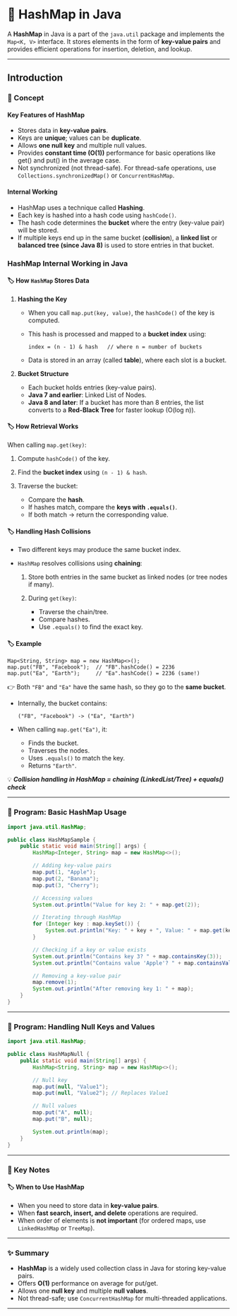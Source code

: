 # 🚀 HashMap in Java

A **HashMap** in Java is a part of the `java.util` package and implements the `Map<K, V>` interface. It stores elements in the form of **key-value pairs** and provides efficient operations for insertion, deletion, and lookup.

---
## Introduction

### 📘 Concept

#### Key Features of HashMap

* Stores data in **key-value pairs**.
* Keys are **unique**; values can be **duplicate**.
* Allows **one null key** and multiple null values.
* Provides **constant time (O(1))** performance for basic operations like get() and put() in the average case.
* Not synchronized (not thread-safe). For thread-safe operations, use `Collections.synchronizedMap()` or `ConcurrentHashMap`.

#### Internal Working

* HashMap uses a technique called **Hashing**.
* Each key is hashed into a hash code using `hashCode()`.
* The hash code determines the **bucket** where the entry (key-value pair) will be stored.
* If multiple keys end up in the same bucket (**collision**), a **linked list** or **balanced tree (since Java 8)** is used to store entries in that bucket.

### HashMap Internal Working in Java

#### 🏷️ How `HashMap` Stores Data

1. **Hashing the Key**

    * When you call `map.put(key, value)`, the `hashCode()` of the key is computed.
    * This hash is processed and mapped to a **bucket index** using:

      ```
      index = (n - 1) & hash   // where n = number of buckets
      ```
    * Data is stored in an array (called **table**), where each slot is a bucket.

2. **Bucket Structure**

    * Each bucket holds entries (key-value pairs).
    * **Java 7 and earlier**: Linked List of Nodes.
    * **Java 8 and later**: If a bucket has more than 8 entries, the list converts to a **Red-Black Tree** for faster lookup (O(log n)).

#### 🏷️ How Retrieval Works

When calling `map.get(key)`:

1. Compute `hashCode()` of the key.
2. Find the **bucket index** using `(n - 1) & hash`.
3. Traverse the bucket:

    * Compare the **hash**.
    * If hashes match, compare the **keys with `.equals()`**.
    * If both match → return the corresponding value.

#### 🏷️ Handling Hash Collisions

* Two different keys may produce the same bucket index.
* `HashMap` resolves collisions using **chaining**:

    1. Store both entries in the same bucket as linked nodes (or tree nodes if many).
    2. During `get(key)`:

        * Traverse the chain/tree.
        * Compare hashes.
        * Use `.equals()` to find the exact key.

#### 🏷️ Example

```
Map<String, String> map = new HashMap<>();
map.put("FB", "Facebook");  // "FB".hashCode() = 2236
map.put("Ea", "Earth");     // "Ea".hashCode() = 2236 (same!)
```

👉 Both `"FB"` and `"Ea"` have the same hash, so they go to the **same bucket**.

* Internally, the bucket contains:

  ```
  ("FB", "Facebook") -> ("Ea", "Earth")
  ```
* When calling `map.get("Ea")`, it:

    * Finds the bucket.
    * Traverses the nodes.
    * Uses `.equals()` to match the key.
    * Returns `"Earth"`.

💡 **_Collision handling in HashMap = chaining (LinkedList/Tree) + equals() check_**

---

### 📝 Program: Basic HashMap Usage

```java
import java.util.HashMap;

public class HashMapSample {
    public static void main(String[] args) {
        HashMap<Integer, String> map = new HashMap<>();

        // Adding key-value pairs
        map.put(1, "Apple");
        map.put(2, "Banana");
        map.put(3, "Cherry");

        // Accessing values
        System.out.println("Value for key 2: " + map.get(2));

        // Iterating through HashMap
        for (Integer key : map.keySet()) {
            System.out.println("Key: " + key + ", Value: " + map.get(key));
        }

        // Checking if a key or value exists
        System.out.println("Contains key 3? " + map.containsKey(3));
        System.out.println("Contains value 'Apple'? " + map.containsValue("Apple"));

        // Removing a key-value pair
        map.remove(1);
        System.out.println("After removing key 1: " + map);
    }
}
```

---

### 📝 Program: Handling Null Keys and Values

```java
import java.util.HashMap;

public class HashMapNull {
    public static void main(String[] args) {
        HashMap<String, String> map = new HashMap<>();

        // Null key
        map.put(null, "Value1");
        map.put(null, "Value2"); // Replaces Value1

        // Null values
        map.put("A", null);
        map.put("B", null);

        System.out.println(map);
    }
}
```

---

### 📌 Key Notes

#### 🏷️ When to Use HashMap

* When you need to store data in **key-value pairs**.
* When **fast search, insert, and delete** operations are required.
* When order of elements is **not important** (for ordered maps, use `LinkedHashMap` or `TreeMap`).

---

### ✨ Summary

* **HashMap** is a widely used collection class in Java for storing key-value pairs.
* Offers **O(1)** performance on average for put/get.
* Allows one **null key** and multiple **null values**.
* Not thread-safe; use `ConcurrentHashMap` for multi-threaded applications.

---
